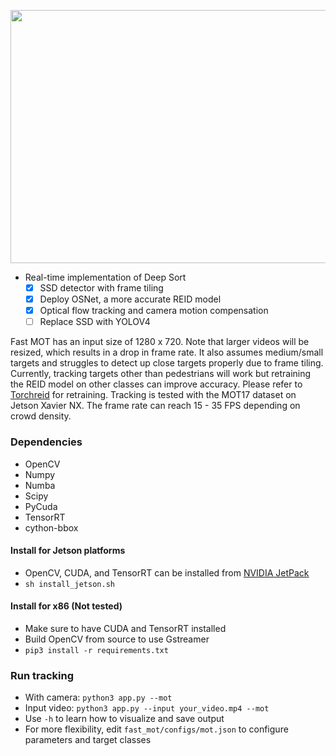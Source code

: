 <p align="center">
  <img src="assets/demo.gif" width="720" height="405" />
</p>

- Real-time implementation of Deep Sort 
  - [x] SSD detector with frame tiling
  - [x] Deploy OSNet, a more accurate REID model
  - [x] Optical flow tracking and camera motion compensation
  - [ ] Replace SSD with YOLOV4
  
Fast MOT has an input size of 1280 x 720. Note that larger videos will be resized, which results in a drop in frame rate. It also assumes medium/small targets and struggles to detect up close targets properly due to frame tiling. Currently, tracking targets other than pedestrians will work but retraining the REID model on other classes can improve accuracy. Please refer to [Torchreid](https://github.com/KaiyangZhou/deep-person-reid) for retraining. Tracking is tested with the MOT17 dataset on Jetson Xavier NX. The frame rate can reach 15 - 35 FPS depending on crowd density.

### Dependencies
- OpenCV
- Numpy
- Numba
- Scipy
- PyCuda
- TensorRT  
- cython-bbox

#### Install for Jetson platforms
- OpenCV, CUDA, and TensorRT can be installed from [NVIDIA JetPack](https://developer.nvidia.com/embedded/jetpack)    
- `sh install_jetson.sh`
#### Install for x86 (Not tested)
- Make sure to have CUDA and TensorRT installed
- Build OpenCV from source to use Gstreamer
- `pip3 install -r requirements.txt`

### Run tracking
- With camera: `python3 app.py --mot`
- Input video: `python3 app.py --input your_video.mp4 --mot`
- Use `-h` to learn how to visualize and save output
- For more flexibility, edit `fast_mot/configs/mot.json` to configure parameters and target classes
